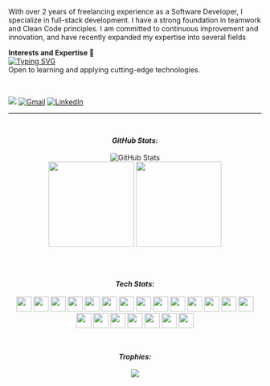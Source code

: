 With over 2 years of freelancing experience as a Software Developer, I specialize in full-stack development. I have a strong foundation in teamwork and Clean Code principles. I am committed to continuous improvement and innovation, and have recently expanded my expertise into several fields

<b>Interests and Expertise </b>🚀<br>
<a href="https://git.io/typing-svg"><img src="https://readme-typing-svg.herokuapp.com?font=Fira+Code&weight=900&size=14&duration=4000&pause=90&color=0A8319&multiline=true&width=435&height=120&lines=%F0%9F%8E%AF+Full-Stack+Development;%F0%9F%8E%AF+Mobile+App+Development;%F0%9F%8E%AF+Software+Application+Development;%F0%9F%8E%AF+Web+Application+Development;%F0%9F%8E%AF+Build+Management;%F0%9F%8E%AF+Clean+Code+Principles" alt="Typing SVG" /></a>
<br>
Open to learning and applying cutting-edge technologies.

<br/>
<p>
<img src="https://komarev.com/ghpvc/?username=Pasindu-Jayasundara&color=lightgrey&abbreviated=true"/>
    <a href="mailto:pasindujayasundara28@gmail.com"><img img src="https://img.shields.io/badge/gmail-%23EA4335.svg?style=plastic&logo=gmail&logoColor=white" alt="Gmail"/></a>
    <a href="https://www.linkedin.com/in/pasindu-jayasundara/"><img src="https://img.shields.io/badge/linkedin-%230A66C2.svg?style=plastic&logo=linkedin&logoColor=white" alt="LinkedIn"/></a>
</p>
<hr>
<br>
<div>
  <p align="center">
    <b>
      <em>GitHub Stats:</em>
      <br/>
    </b> 
    <br/>
    <img src="https://github-readme-streak-stats.herokuapp.com/?user=Pasindu-Jayasundara" alt="GitHub Stats" /> 
    <br/>
    <img src="https://github-readme-stats.vercel.app/api/top-langs/?username=Pasindu-Jayasundara&layout=compact" height="170"/>
    <img src="https://github-readme-stats.vercel.app/api?username=Pasindu-Jayasundara&theme=default&show_icons=true&count_private=true" height="170"/>
    <br/>
</p>
</div>
<br>
<br>

<!--tech stack icons-->
<p align="center">
    <b>
      <em>Tech Stats:</em>
      <br/>
      <br/>
    </b> 
    <img src="https://skillicons.dev/icons?i=androidstudio&theme=light" width="30"/>
    <img src="https://skillicons.dev/icons?i=java&theme=light" width="30"/>
    <img src="https://skillicons.dev/icons?i=react&theme=light" width="30"/>
    <img src="https://skillicons.dev/icons?i=php&theme=light" width="30"/>
    <img src="https://skillicons.dev/icons?i=javascript&theme=light" width="30"/>
    <img src="https://skillicons.dev/icons?i=jquery&theme=light" width="30"/>
    <img src="https://skillicons.dev/icons?i=arduino&theme=light" width="30"/>
    <img src="https://skillicons.dev/icons?i=mysql&theme=light" width="30"/>
    <img src="https://skillicons.dev/icons?i=mongodb&theme=light" width="30"/>
    <img src="https://skillicons.dev/icons?i=firebase&theme=light" width="30"/>
    <img src="https://skillicons.dev/icons?i=flutter&theme=light" width="30"/>
    <img src="https://skillicons.dev/icons?i=dart&theme=light" width="30"/>
    <img src="https://skillicons.dev/icons?i=git&theme=light" width="30"/>
    <img src="https://skillicons.dev/icons?i=github&theme=light" width="30"/>
    <img src="https://skillicons.dev/icons?i=html&theme=light" width="30"/>
    <img src="https://skillicons.dev/icons?i=css&theme=light" width="30"/>
    <img src="https://skillicons.dev/icons?i=bootstrap&theme=light" width="30"/>
    <img src="https://skillicons.dev/icons?i=figma&theme=light" width="30"/>
    <img src="https://skillicons.dev/icons?i=postman&theme=light" width="30"/>
    <img src="https://skillicons.dev/icons?i=kali&theme=light" width="30"/>
    <img src="https://skillicons.dev/icons?i=linux&theme=light" width="30"/>
</p>
<br>

<div>
  <p align="center">
    <b>
      <em>Trophies:</em>
      <br/>
    </b> 
    <br/>
    <img src="https://github-profile-trophy.vercel.app/?username=Pasindu-Jayasundara&margin-w=15&margin-h=15&rank=-C,-?"/>
  </p>
</div>

